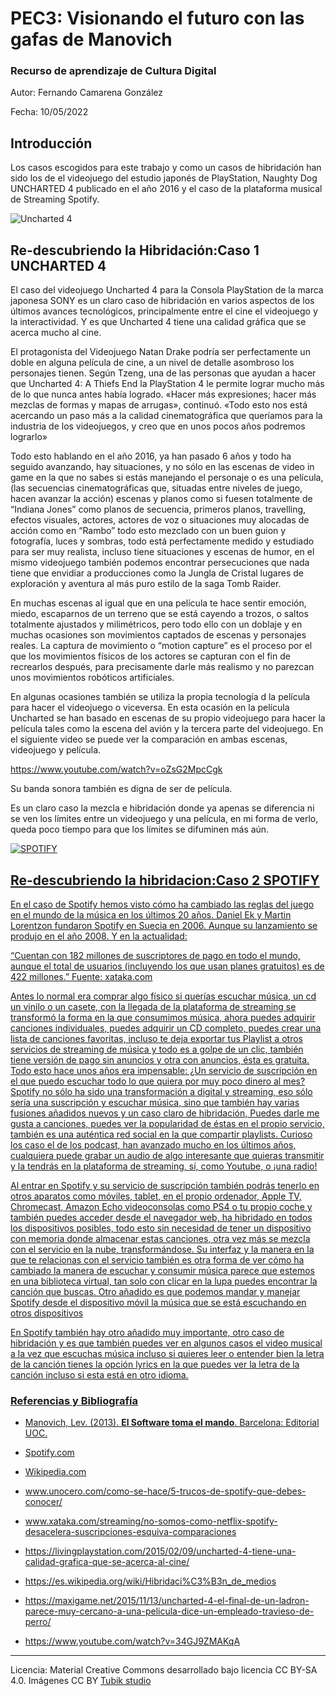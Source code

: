 # PEC3: Visionando el futuro con las gafas de Manovich 

### Recurso de aprendizaje de Cultura Digital 


Autor: Fernando Camarena González


Fecha: 10/05/2022





## Introducción


Los casos escogidos  para este trabajo y como un casos de hibridación han sido  los de el videojuego del estudio japonés de PlayStation, Naughty Dog  UNCHARTED 4  publicado en el año 2016 y el caso de la plataforma  musical de Streaming  Spotify.

![Uncharted 4](https://pics.filmaffinity.com/uncharted_4_a_thief_s_end-134903281-mmed.jpg) 

## Re-descubriendo la Hibridación:Caso 1  UNCHARTED 4  

El caso del videojuego Uncharted 4 para la Consola PlayStation de la marca japonesa SONY  es un claro caso de hibridación en varios aspectos de los últimos avances tecnológicos, principalmente entre el cine el videojuego y la interactividad.
Y es que Uncharted 4 tiene una calidad gráfica que se acerca mucho al cine. 

El protagonista del Videojuego Natan Drake podría ser perfectamente un doble en alguna película de cine, a un nivel de detalle asombroso los personajes tienen.
Según Tzeng, una de las personas que ayudan a hacer que Uncharted 4: A Thiefs End la PlayStation 4 le permite lograr mucho más de lo que nunca antes había logrado. «Hacer más expresiones; hacer más mezclas de formas y mapas de arrugas», continuó. «Todo esto nos está acercando un paso más a la calidad cinematográfica que queríamos para la industria de los videojuegos, y creo que en unos pocos años podremos lograrlo»

Todo esto hablando en el año 2016, ya han pasado 6 años y todo ha seguido avanzando,  hay situaciones, y no sólo en las escenas de video in game en la que no sabes si estás manejando el personaje o es una película, (las secuencias cinematográficas que, situadas entre niveles de juego, hacen avanzar la acción) escenas y planos como si fuesen totalmente de “Indiana Jones” como planos de secuencia, primeros planos, travelling, efectos visuales, actores, actores de voz  o situaciones muy alocadas de acción como en “Rambo” todo esto mezclado con un buen guion y fotografía, luces y sombras, todo está perfectamente medido y estudiado para ser muy realista, incluso tiene situaciones y escenas de humor, en el mismo videojuego también podemos encontrar persecuciones  que nada tiene que envidiar a producciones como la Jungla de Cristal lugares de exploración y aventura al más puro estilo de la saga Tomb Raider. 

En muchas escenas al igual que en una película te hace sentir emoción, miedo, escaparnos de un terreno que se está cayendo a trozos, o saltos totalmente ajustados y milimétricos, pero todo ello con un doblaje y en muchas ocasiones son movimientos captados de escenas y personajes reales. La captura de movimiento  o “motion capture” es el proceso por el que los movimientos físicos de los actores se capturan con el fin de recrearlos después, para precisamente darle más realismo y no parezcan unos movimientos robóticos artificiales.

En algunas ocasiones también se utiliza la propia tecnología d la película para hacer el videojuego o viceversa. En esta ocasión en la película Uncharted  se han basado en escenas de su propio videojuego para hacer la película tales como la escena del avión y la tercera parte del videojuego. 
En el siguiente video se puede ver la comparación en ambas escenas, videojuego y película.

https://www.youtube.com/watch?v=oZsG2MpcCgk

Su banda sonora también es digna de ser de película.

Es un claro caso la mezcla e hibridación donde ya apenas se diferencia ni se ven los límites  entre un videojuego y una película, en mi forma de verlo, queda poco tiempo para que los límites se difuminen más aún.


<a href="http://www.youtube.com/watch?feature=player_embedded&v=v=34GJ9ZMAKqA
" target="_blank">
  
 

![SPOTIFY](https://www.scdn.co/i/_global/open-graph-default.png) 

## Re-descubriendo la hibridacion:Caso 2 SPOTIFY

En el caso de Spotify hemos visto cómo ha cambiado las reglas del juego en el mundo de la música en los últimos 20 años.
Daniel Ek y Martin Lorentzon fundaron Spotify en Suecia en 2006. Aunque su lanzamiento se produjo en el año 2008.
Y en la actualidad:
  
“Cuentan con 182 millones de suscriptores de pago en todo el mundo, aunque el total de usuarios (incluyendo los que usan planes gratuitos) es de 422 millones.”
Fuente: xataka.com
  
Antes lo normal era comprar algo físico si querías escuchar música, un cd un vinilo o un casete, con la llegada de la plataforma de streaming se transformó la forma en la que consumimos música, ahora puedes adquirir canciones individuales, puedes adquirir un CD completo, puedes crear una lista de canciones favoritas, incluso te deja exportar tus Playlist a otros servicios de streaming de música y todo es a golpe de un clic, también tiene versión de pago sin anuncios y otra con anuncios, ésta es gratuita. Todo esto hace unos años era impensable:
¿Un servicio de suscripción en el que puedo escuchar todo lo que quiera por muy poco dinero al mes? Spotify no sólo ha sido una transformación a digital y streaming, eso sólo sería una suscripción y escuchar música, sino que también hay varias fusiones añadidos nuevos y un caso claro de hibridación, Puedes darle me gusta a canciones, puedes ver la popularidad de éstas en el propio servicio, también es una auténtica red social en la que compartir playlists.
Curioso los caso el de los podcast, han avanzado mucho en los últimos años, cualquiera puede grabar un audio de algo interesante que quieras transmitir y la tendrás en la plataforma de streaming, sí, como Youtube, o ¡una radio!
  
Al entrar en Spotify y su servicio de suscripción también podrás tenerlo en otros aparatos como móviles, tablet,  en el propio ordenador, Apple TV, Chromecast, Amazon Echo  videoconsolas como PS4 o tu propio coche y también puedes acceder desde el navegador web, ha hibridado en todos los dispositivos posibles, todo esto sin necesidad de tener un dispositivo con memoria donde almacenar estas canciones, otra vez más se mezcla con el servicio en la nube, transformándose.
Su interfaz y la manera en la que te relacionas con el servicio también es otra forma de ver cómo ha cambiado la manera de escuchar y consumir música parece que estemos en una biblioteca virtual, tan solo con clicar en la lupa puedes encontrar la canción que buscas. Otro añadido es que podemos mandar y manejar Spotify desde el dispositivo móvil la música que se está escuchando en otros dispositivos
  
En Spotify también hay otro añadido muy importante, otro caso  de hibridación y es que también puedes ver en algunos casos el video musical a la vez que escuchas música incluso si quieres leer o entender bien la letra de la canción tienes la opción lyrics en la que puedes ver la letra de la canción incluso si esta está en otro idioma.






  

### Referencias y Bibliografía

* Manovich, Lev. (2013). **El Software toma el mando**. Barcelona: Editorial UOC.
  
* Spotify.com
  
* Wikipedia.com

* www.unocero.com/como-se-hace/5-trucos-de-spotify-que-debes-conocer/

* www.xataka.com/streaming/no-somos-como-netflix-spotify-desacelera-suscripciones-esquiva-comparaciones

* https://livingplaystation.com/2015/02/09/uncharted-4-tiene-una-calidad-grafica-que-se-acerca-al-cine/
  
* https://es.wikipedia.org/wiki/Hibridaci%C3%B3n_de_medios
  
* https://maxigame.net/2015/11/13/uncharted-4-el-final-de-un-ladron-parece-muy-cercano-a-una-pelicula-dice-un-empleado-travieso-de-perro/

*  https://www.youtube.com/watch?v=34GJ9ZMAKqA 
----

Licencia: Material Creative Commons desarrollado bajo licencia CC BY-SA 4.0. Imágenes CC BY [Tubik studio](https://blog.tubikstudio.com/how-to-create-original-flat-illustrations-designers-tips/) 
